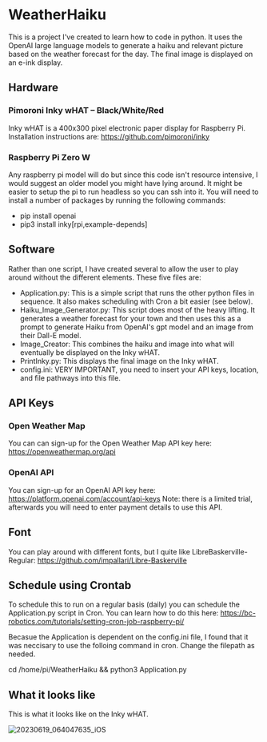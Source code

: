 # WeatherHaiku
This is a project I've created to learn how to code in python. It uses the OpenAI large language models to generate a haiku and relevant picture based on the weather forecast for the day. The final image is displayed on an e-ink display.

## Hardware
### Pimoroni Inky wHAT – Black/White/Red
Inky wHAT is a 400x300 pixel electronic paper display for Raspberry Pi. Installation instructions are:
https://github.com/pimoroni/inky

### Raspberry Pi Zero W
Any raspberry pi model will do but since this code isn't resource intensive, I would suggest an older model you might have lying around. It might be easier to setup the pi to run headless so you can ssh into it. You will need to install a number of packages by running the following commands:
- pip install openai
- pip3 install inky[rpi,example-depends]

## Software
Rather than one script, I have created several to allow the user to play around without the different elements. These five files are:
- Application.py: This is a simple script that runs the other python files in sequence. It also makes scheduling with Cron a bit easier (see below).
- Haiku_Image_Generator.py: This script does most of the heavy lifting. It generates a weather forecast for your town and then uses this as a prompt to generate Haiku from OpenAI's gpt model and an image from their Dall-E model.
- Image_Creator: This combines the haiku and image into what will eventually be displayed on the Inky wHAT.
- PrintInky.py: This displays the final image on the Inky wHAT.
- config.ini: VERY IMPORTANT, you need to insert your API keys, location, and file pathways into this file.

## API Keys
### Open Weather Map
You can can sign-up for the Open Weather Map API key here: https://openweathermap.org/api

### OpenAI API
You can sign-up for an OpenAI API key here: https://platform.openai.com/account/api-keys
Note: there is a limited trial, afterwards you will need to enter payment details to use this API.

## Font
You can play around with different fonts, but I quite like LibreBaskerville-Regular: https://github.com/impallari/Libre-Baskerville

## Schedule using Crontab
To schedule this to run on a regular basis (daily) you can schedule the Application.py script in Cron. You can learn how to do this here:
https://bc-robotics.com/tutorials/setting-cron-job-raspberry-pi/

Becasue the Application is dependent on the config.ini file, I found that it was neccisary to use the folloing command in cron. Change the filepath as needed.

cd /home/pi/WeatherHaiku && python3 Application.py

## What it looks like
This is what it looks like on the Inky wHAT.

![20230619_064047635_iOS](https://github.com/tomredd/GPT-Weather-Forecast-Haiku/assets/6317074/735e7917-364b-4640-98cb-25ca5e3173c1)
